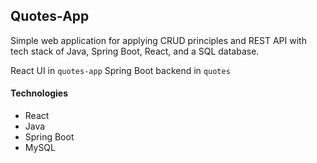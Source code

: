 ## Quotes-App

Simple web application for applying CRUD principles and REST API with tech stack of Java, Spring Boot, React, and a SQL database.

React UI in `quotes-app`
Spring Boot backend  in `quotes`

#### Technologies 

- React
- Java
- Spring Boot
- MySQL
